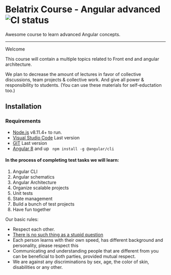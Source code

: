 # Belatrix Course - Angular advanced ![CI status](https://img.shields.io/badge/build-passing-brightgreen.svg)

Awesome course to learn advanced Angular concepts.

---

Welcome

This course will contain a multiple topics related to Front end and angular architecture.

We plan to decrease the amount of lectures in favor of collective discussions, team projects & collective work.
And give all power & responsibility to students.
(You can use these materials for self-eductation too.)


## Installation

### Requirements
* [Node.js](https://nodejs.org/) v8.11.4+ to run.
* [Visual Studio Code](https://code.visualstudio.com/) Last version
* [GIT](https://git-scm.com/) Last version
* [Angular 8](https://angular.io)  and up
 ` npm install -g @angular/cli`
#### In the process of completing test tasks we will learn:

1. Angular CLI
2. Angular schematics
3. Angular Architecture
4. Organize scalable projects
5. Unit tests
6. State management
7. Build a bunch of test projects
8. Have fun together

Our basic rules:
* Respect each other.
* [There is no such thing as a stupid question](https://en.wikipedia.org/wiki/No_such_thing_as_a_stupid_question)
* Each person learns with their own speed, has different background and personality, please respect this
* Communicating and understanding people that are different from you can be beneficial to both parties, provided mutual respect.
* We are against any discriminations by sex, age, the color of skin, disabilities or any other.




